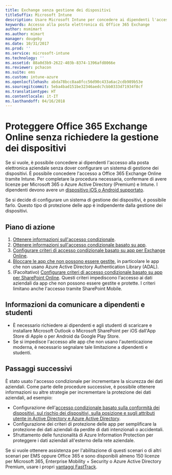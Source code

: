 ```yaml
---
title: Exchange senza gestione dei dispositivi
titleSuffix: Microsoft Intune
description: Usare Microsoft Intune per concedere ai dipendenti l'accesso alla posta elettronica Office 365 Exchange Online senza configurare un sistema di gestione dei dispositivi.
keywords: Accesso alla posta elettronica di Office 365 Exchange
author: msmimart
ms.author: mimart
manager: dougeby
ms.date: 10/31/2017
ms.prod: ''
ms.service: microsoft-intune
ms.technology: ''
ms.assetid: 88a0d3b9-2622-403b-8374-1396afd8066e
ms.reviewer: pchacon
ms.suite: ems
ms.custom: intune-azure
ms.openlocfilehash: abda78bcc8aa8fcc56d90c433a6ac2cdb989b53e
ms.sourcegitcommit: 5eba4bad151be32346aedc7cbb0333d71934f8cf
ms.translationtype: HT
ms.contentlocale: it-IT
ms.lasthandoff: 04/16/2018
---
```

# <a name="protect-office-365-exchange-online-without-requiring-device-management"></a>Proteggere Office 365 Exchange Online senza richiedere la gestione dei dispositivi

Se si vuole, è possibile concedere ai dipendenti l'accesso alla posta elettronica aziendale senza dover configurare un sistema di gestione dei dispositivi. È possibile concedere l'accesso a Office 365 Exchange Online tramite Intune. Per completare la procedura necessaria, confermare di avere licenze per Microsoft 365 o Azure Active Directory (Premium) e Intune. I dipendenti devono avere un [dispositivo iOS o Android supportato](supported-devices-browsers.md). 

Se si decide di configurare un sistema di gestione dei dispositivi, è possibile farlo. Questo tipo di protezione delle app è indipendente dalla gestione dei dispositivi. 

## <a name="action-plan"></a>Piano di azione

1. [Ottenere informazioni sull'accesso condizionale](conditional-access.md). 
2. [Ottenere informazioni sull'accesso condizionale basato su app](app-based-conditional-access-intune.md).
3. [Configurare criteri di accesso condizionale basato su app per Exchange Online](app-based-conditional-access-intune-create.md).
4. [Bloccare le app che non possono essere gestite](app-modern-authentication-block.md), in particolare le app che non usano Azure Active Directory Authentication Library (ADAL).
5. (Facoltativo) [Configurare criteri di accesso condizionale basato su app per SharePoint Online](app-based-conditional-access-intune-create.md). Questi criteri impediscono l'accesso ai dati aziendali da app che non possono essere gestite e protette. I criteri limitano anche l'accesso tramite SharePoint Mobile. 

## <a name="what-to-tell-employees-and-students"></a>Informazioni da comunicare a dipendenti e studenti

* È necessario richiedere ai dipendenti e agli studenti di scaricare e installare Microsoft Outlook o Microsoft SharePoint per iOS dall'App Store di Apple o per Android da Google Play Store. 
* Se si impedisce l'accesso alle app che non usano l'autenticazione moderna, è necessario segnalare tale limitazione a dipendenti e studenti. 

## <a name="next-steps"></a>Passaggi successivi

È stato usato l'accesso condizionale per incrementare la sicurezza dei dati aziendali. Come parte delle procedure successive, è possibile ottenere informazioni su altre strategie per incrementare la protezione dei dati aziendali, ad esempio: 

* Configurazione dell'[accesso condizionale basato sulla conformità dei dispositivi, sul rischio dei dispositivi, sulla posizione e sugli attributi utente in Active Directory e Azure Active Directory](https://docs.microsoft.com/azure/active-directory/active-directory-conditional-access-azure-portal).  
* Configurazione dei criteri di protezione delle app per semplificare la protezione dei dati aziendali da perdite di dati intenzionali o accidentali. 
* Sfruttamento delle funzionalità di Azure Information Protection per proteggere i dati aziendali all'esterno della rete aziendale. 

Se si vuole ottenere assistenza per l'abilitazione di questi scenari o di altri scenari per EMS oppure Office 365 e sono disponibili almeno 150 licenze per Microsoft 365, Enterprise Mobility + Security o Azure Active Directory Premium, usare i propri [vantaggi FastTrack](https://docs.microsoft.com/enterprise-mobility-security/solutions/enterprise-mobility-fasttrack-program). 